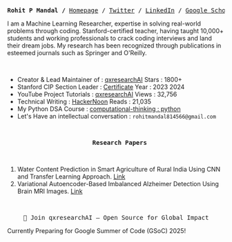 
  
  <p><pre align="center">
<strong>Rohit P Mandal /</strong> <a href="https://xiaowuc2.vercel.app">​Homepage​</a> / <a href="https://twitter.com/xiaowuc2">Twitter</a> / <a href="https://linkedin.com/in/xiaowuc2">​LinkedIn​</a> / <a href="https://scholar.google.com/citations?user=iHd8-ZkAAAAJ&hl=en">​Google Scholar​</a> / <a href="https://leetcode.com/xiaowuc2">​LeetCode​</a> / <a href="https://www.youtube.com/channel/UCX7oe66V8zyFpAJyMfPL9VA">​YouTube​</a></pre></p>

I am a Machine Learning Researcher, expertise in solving real-world problems through coding. Stanford-certified teacher, having taught 10,000+ students and working professionals to crack coding interviews and land their dream jobs. My research has been recognized through publications in esteemed journals such as Springer and O'Reilly. 

<br>

- Creator & Lead Maintainer of : [qxresearchAI](http://www.qxresearch.org/) Stars : 1800+ 
- Stanford CIP Section Leader : [Certificate](https://digitalcredential.stanford.edu/check/B506EC9312CFC25A9645B34A9B9A005E1B68099F49F5DBC8B0F28FCD9525C59Cb2Nma3dPOVN6QjQwMW9vNWhpaENsZGNnck5BOFF0d3lqbnZERmpuT0tpVEtiNWZQ) Year : 2023 2024 
- YouTube Project Tutorials : [qxresearchAI](https://www.youtube.com/@qxresearch/featured) Views : 32,756 
- Technical Writing : [HackerNoon](https://hackernoon.com/50-python-projects-10-lines-of-code)  Reads : 21,035
- My Python DSA Course : [computational-thinking : python](https://qxresearch.github.io/python/) 
- Let's Have an intellectual conversation : `rohitmandal814566@gmail.com`

<br>

<p><pre align="center">
  <strong>Research Papers</strong>
</pre></p>

<br>

1. Water Content Prediction in Smart Agriculture of Rural India Using CNN and Transfer Learning Approach. [Link](https://www.oreilly.com/library/view/intelligent-decision-support/9781119896432/c10.xhtml)
2. Variational Autoencoder-Based Imbalanced Alzheimer Detection Using Brain MRI Images. [Link](https://link.springer.com/chapter/10.1007/978-981-19-1657-1_14)<br>

<br>

<p><pre align="center">
 🚀 Join qxresearchAI – Open Source for Global Impact 
</pre></p>

Currently Preparing for Google Summer of Code (GSoC) 2025!

<br>

